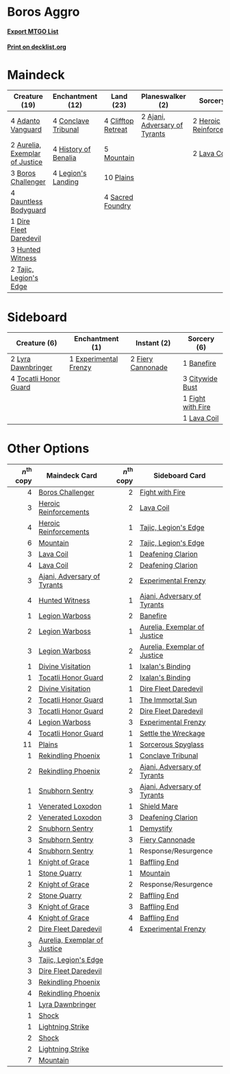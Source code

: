 # Boros Aggro

#### [Export MTGO List](../collection/Boros%20Aggro/Boros%20Aggro.txt)
#### [Print on decklist.org](http://decklist.org/?deckmain=4%09Adanto%20Vanguard%0A2%09Ajani,%20Adversary%20of%20Tyrants%0A2%09Aurelia,%20Exemplar%20of%20Justice%0A3%09Boros%20Challenger%0A4%09Clifftop%20Retreat%0A4%09Conclave%20Tribunal%0A4%09Dauntless%20Bodyguard%0A1%09Dire%20Fleet%20Daredevil%0A2%09Heroic%20Reinforcements%0A4%09History%20of%20Benalia%0A3%09Hunted%20Witness%0A2%09Lava%20Coil%0A4%09Legion's%20Landing%0A5%09Mountain%0A10%09Plains%0A4%09Sacred%20Foundry%0A2%09Tajic,%20Legion's%20Edge&deckside=1%09Banefire%0A3%09Citywide%20Bust%0A1%09Experimental%20Frenzy%0A2%09Fiery%20Cannonade%0A1%09Fight%20with%20Fire%0A1%09Lava%20Coil%0A2%09Lyra%20Dawnbringer%0A4%09Tocatli%20Honor%20Guard)
# Maindeck

|                                              Creature (19)                                              |                                       Enchantment (12)                                        |                                          Land (23)                                          |                                            Planeswalker (2)                                            |                                           Sorcery (4)                                            |
|---------------------------------------------------------------------------------------------------------|-----------------------------------------------------------------------------------------------|---------------------------------------------------------------------------------------------|--------------------------------------------------------------------------------------------------------|--------------------------------------------------------------------------------------------------|
|4 [Adanto Vanguard](http://gatherer.wizards.com/Pages/Card/Details.aspx?multiverseid=435152)             |4 [Conclave Tribunal](http://gatherer.wizards.com/Pages/Card/Details.aspx?multiverseid=452756) |4 [Clifftop Retreat](http://gatherer.wizards.com/Pages/Card/Details.aspx?multiverseid=241980)|2 [Ajani, Adversary of Tyrants](http://gatherer.wizards.com/Pages/Card/Details.aspx?multiverseid=447139)|2 [Heroic Reinforcements](http://gatherer.wizards.com/Pages/Card/Details.aspx?multiverseid=447353)|
|2 [Aurelia, Exemplar of Justice](http://gatherer.wizards.com/Pages/Card/Details.aspx?multiverseid=452903)|4 [History of Benalia](http://gatherer.wizards.com/Pages/Card/Details.aspx?multiverseid=442909)|5 [Mountain](http://gatherer.wizards.com/Pages/Card/Details.aspx?multiverseid=439604)        |                                                                                                        |2 [Lava Coil](http://gatherer.wizards.com/Pages/Card/Details.aspx?multiverseid=452858)            |
|3 [Boros Challenger](http://gatherer.wizards.com/Pages/Card/Details.aspx?multiverseid=452906)            |4 [Legion's Landing](http://gatherer.wizards.com/Pages/Card/Details.aspx?multiverseid=435173)  |10 [Plains](http://gatherer.wizards.com/Pages/Card/Details.aspx?multiverseid=439601)         |                                                                                                        |                                                                                                  |
|4 [Dauntless Bodyguard](http://gatherer.wizards.com/Pages/Card/Details.aspx?multiverseid=442902)         |                                                                                               |4 [Sacred Foundry](http://gatherer.wizards.com/Pages/Card/Details.aspx?multiverseid=405106)  |                                                                                                        |                                                                                                  |
|1 [Dire Fleet Daredevil](http://gatherer.wizards.com/Pages/Card/Details.aspx?multiverseid=439756)        |                                                                                               |                                                                                             |                                                                                                        |                                                                                                  |
|3 [Hunted Witness](http://gatherer.wizards.com/Pages/Card/Details.aspx?multiverseid=452765)              |                                                                                               |                                                                                             |                                                                                                        |                                                                                                  |
|2 [Tajic, Legion's Edge](http://gatherer.wizards.com/Pages/Card/Details.aspx?multiverseid=452954)        |                                                                                               |                                                                                             |                                                                                                        |                                                                                                  |


# Sideboard

|                                          Creature (6)                                          |                                        Enchantment (1)                                         |                                        Instant (2)                                         |                                        Sorcery (6)                                         |
|------------------------------------------------------------------------------------------------|------------------------------------------------------------------------------------------------|--------------------------------------------------------------------------------------------|--------------------------------------------------------------------------------------------|
|2 [Lyra Dawnbringer](http://gatherer.wizards.com/Pages/Card/Details.aspx?multiverseid=442914)   |1 [Experimental Frenzy](http://gatherer.wizards.com/Pages/Card/Details.aspx?multiverseid=452849)|2 [Fiery Cannonade](http://gatherer.wizards.com/Pages/Card/Details.aspx?multiverseid=435297)|1 [Banefire](http://gatherer.wizards.com/Pages/Card/Details.aspx?multiverseid=397676)       |
|4 [Tocatli Honor Guard](http://gatherer.wizards.com/Pages/Card/Details.aspx?multiverseid=435194)|                                                                                                |                                                                                            |3 [Citywide Bust](http://gatherer.wizards.com/Pages/Card/Details.aspx?multiverseid=452754)  |
|                                                                                                |                                                                                                |                                                                                            |1 [Fight with Fire](http://gatherer.wizards.com/Pages/Card/Details.aspx?multiverseid=443007)|
|                                                                                                |                                                                                                |                                                                                            |1 [Lava Coil](http://gatherer.wizards.com/Pages/Card/Details.aspx?multiverseid=452858)      |


# Other Options

|*n*<sup>th</sup> copy|                                             Maindeck Card                                             |*n*<sup>th</sup> copy|                                            Sideboard Card                                             |
|--------------------:|-------------------------------------------------------------------------------------------------------|--------------------:|-------------------------------------------------------------------------------------------------------|
|                    4|[Boros Challenger](http://gatherer.wizards.com/Pages/Card/Details.aspx?multiverseid=452906)            |                    2|[Fight with Fire](http://gatherer.wizards.com/Pages/Card/Details.aspx?multiverseid=443007)             |
|                    3|[Heroic Reinforcements](http://gatherer.wizards.com/Pages/Card/Details.aspx?multiverseid=447353)       |                    2|[Lava Coil](http://gatherer.wizards.com/Pages/Card/Details.aspx?multiverseid=452858)                   |
|                    4|[Heroic Reinforcements](http://gatherer.wizards.com/Pages/Card/Details.aspx?multiverseid=447353)       |                    1|[Tajic, Legion's Edge](http://gatherer.wizards.com/Pages/Card/Details.aspx?multiverseid=452954)        |
|                    6|[Mountain](http://gatherer.wizards.com/Pages/Card/Details.aspx?multiverseid=439604)                    |                    2|[Tajic, Legion's Edge](http://gatherer.wizards.com/Pages/Card/Details.aspx?multiverseid=452954)        |
|                    3|[Lava Coil](http://gatherer.wizards.com/Pages/Card/Details.aspx?multiverseid=452858)                   |                    1|[Deafening Clarion](http://gatherer.wizards.com/Pages/Card/Details.aspx?multiverseid=452915)           |
|                    4|[Lava Coil](http://gatherer.wizards.com/Pages/Card/Details.aspx?multiverseid=452858)                   |                    2|[Deafening Clarion](http://gatherer.wizards.com/Pages/Card/Details.aspx?multiverseid=452915)           |
|                    3|[Ajani, Adversary of Tyrants](http://gatherer.wizards.com/Pages/Card/Details.aspx?multiverseid=447139) |                    2|[Experimental Frenzy](http://gatherer.wizards.com/Pages/Card/Details.aspx?multiverseid=452849)         |
|                    4|[Hunted Witness](http://gatherer.wizards.com/Pages/Card/Details.aspx?multiverseid=452765)              |                    1|[Ajani, Adversary of Tyrants](http://gatherer.wizards.com/Pages/Card/Details.aspx?multiverseid=447139) |
|                    1|[Legion Warboss](http://gatherer.wizards.com/Pages/Card/Details.aspx?multiverseid=452859)              |                    2|[Banefire](http://gatherer.wizards.com/Pages/Card/Details.aspx?multiverseid=397676)                    |
|                    2|[Legion Warboss](http://gatherer.wizards.com/Pages/Card/Details.aspx?multiverseid=452859)              |                    1|[Aurelia, Exemplar of Justice](http://gatherer.wizards.com/Pages/Card/Details.aspx?multiverseid=452903)|
|                    3|[Legion Warboss](http://gatherer.wizards.com/Pages/Card/Details.aspx?multiverseid=452859)              |                    2|[Aurelia, Exemplar of Justice](http://gatherer.wizards.com/Pages/Card/Details.aspx?multiverseid=452903)|
|                    1|[Divine Visitation](http://gatherer.wizards.com/Pages/Card/Details.aspx?multiverseid=452760)           |                    1|[Ixalan's Binding](http://gatherer.wizards.com/Pages/Card/Details.aspx?multiverseid=435168)            |
|                    1|[Tocatli Honor Guard](http://gatherer.wizards.com/Pages/Card/Details.aspx?multiverseid=435194)         |                    2|[Ixalan's Binding](http://gatherer.wizards.com/Pages/Card/Details.aspx?multiverseid=435168)            |
|                    2|[Divine Visitation](http://gatherer.wizards.com/Pages/Card/Details.aspx?multiverseid=452760)           |                    1|[Dire Fleet Daredevil](http://gatherer.wizards.com/Pages/Card/Details.aspx?multiverseid=439756)        |
|                    2|[Tocatli Honor Guard](http://gatherer.wizards.com/Pages/Card/Details.aspx?multiverseid=435194)         |                    1|[The Immortal Sun](http://gatherer.wizards.com/Pages/Card/Details.aspx?multiverseid=439844)            |
|                    3|[Tocatli Honor Guard](http://gatherer.wizards.com/Pages/Card/Details.aspx?multiverseid=435194)         |                    2|[Dire Fleet Daredevil](http://gatherer.wizards.com/Pages/Card/Details.aspx?multiverseid=439756)        |
|                    4|[Legion Warboss](http://gatherer.wizards.com/Pages/Card/Details.aspx?multiverseid=452859)              |                    3|[Experimental Frenzy](http://gatherer.wizards.com/Pages/Card/Details.aspx?multiverseid=452849)         |
|                    4|[Tocatli Honor Guard](http://gatherer.wizards.com/Pages/Card/Details.aspx?multiverseid=435194)         |                    1|[Settle the Wreckage](http://gatherer.wizards.com/Pages/Card/Details.aspx?multiverseid=435186)         |
|                   11|[Plains](http://gatherer.wizards.com/Pages/Card/Details.aspx?multiverseid=439601)                      |                    1|[Sorcerous Spyglass](http://gatherer.wizards.com/Pages/Card/Details.aspx?multiverseid=435407)          |
|                    1|[Rekindling Phoenix](http://gatherer.wizards.com/Pages/Card/Details.aspx?multiverseid=439768)          |                    1|[Conclave Tribunal](http://gatherer.wizards.com/Pages/Card/Details.aspx?multiverseid=452756)           |
|                    2|[Rekindling Phoenix](http://gatherer.wizards.com/Pages/Card/Details.aspx?multiverseid=439768)          |                    2|[Ajani, Adversary of Tyrants](http://gatherer.wizards.com/Pages/Card/Details.aspx?multiverseid=447139) |
|                    1|[Snubhorn Sentry](http://gatherer.wizards.com/Pages/Card/Details.aspx?multiverseid=439680)             |                    3|[Ajani, Adversary of Tyrants](http://gatherer.wizards.com/Pages/Card/Details.aspx?multiverseid=447139) |
|                    1|[Venerated Loxodon](http://gatherer.wizards.com/Pages/Card/Details.aspx?multiverseid=452780)           |                    1|[Shield Mare](http://gatherer.wizards.com/Pages/Card/Details.aspx?multiverseid=447173)                 |
|                    2|[Venerated Loxodon](http://gatherer.wizards.com/Pages/Card/Details.aspx?multiverseid=452780)           |                    3|[Deafening Clarion](http://gatherer.wizards.com/Pages/Card/Details.aspx?multiverseid=452915)           |
|                    2|[Snubhorn Sentry](http://gatherer.wizards.com/Pages/Card/Details.aspx?multiverseid=439680)             |                    1|[Demystify](http://gatherer.wizards.com/Pages/Card/Details.aspx?multiverseid=435159)                   |
|                    3|[Snubhorn Sentry](http://gatherer.wizards.com/Pages/Card/Details.aspx?multiverseid=439680)             |                    3|[Fiery Cannonade](http://gatherer.wizards.com/Pages/Card/Details.aspx?multiverseid=435297)             |
|                    4|[Snubhorn Sentry](http://gatherer.wizards.com/Pages/Card/Details.aspx?multiverseid=439680)             |                    1|Response/Resurgence                                                                                    |
|                    1|[Knight of Grace](http://gatherer.wizards.com/Pages/Card/Details.aspx?multiverseid=442911)             |                    1|[Baffling End](http://gatherer.wizards.com/Pages/Card/Details.aspx?multiverseid=439658)                |
|                    1|[Stone Quarry](http://gatherer.wizards.com/Pages/Card/Details.aspx?multiverseid=433214)                |                    1|[Mountain](http://gatherer.wizards.com/Pages/Card/Details.aspx?multiverseid=439604)                    |
|                    2|[Knight of Grace](http://gatherer.wizards.com/Pages/Card/Details.aspx?multiverseid=442911)             |                    2|Response/Resurgence                                                                                    |
|                    2|[Stone Quarry](http://gatherer.wizards.com/Pages/Card/Details.aspx?multiverseid=433214)                |                    2|[Baffling End](http://gatherer.wizards.com/Pages/Card/Details.aspx?multiverseid=439658)                |
|                    3|[Knight of Grace](http://gatherer.wizards.com/Pages/Card/Details.aspx?multiverseid=442911)             |                    3|[Baffling End](http://gatherer.wizards.com/Pages/Card/Details.aspx?multiverseid=439658)                |
|                    4|[Knight of Grace](http://gatherer.wizards.com/Pages/Card/Details.aspx?multiverseid=442911)             |                    4|[Baffling End](http://gatherer.wizards.com/Pages/Card/Details.aspx?multiverseid=439658)                |
|                    2|[Dire Fleet Daredevil](http://gatherer.wizards.com/Pages/Card/Details.aspx?multiverseid=439756)        |                    4|[Experimental Frenzy](http://gatherer.wizards.com/Pages/Card/Details.aspx?multiverseid=452849)         |
|                    3|[Aurelia, Exemplar of Justice](http://gatherer.wizards.com/Pages/Card/Details.aspx?multiverseid=452903)|                     |                                                                                                       |
|                    3|[Tajic, Legion's Edge](http://gatherer.wizards.com/Pages/Card/Details.aspx?multiverseid=452954)        |                     |                                                                                                       |
|                    3|[Dire Fleet Daredevil](http://gatherer.wizards.com/Pages/Card/Details.aspx?multiverseid=439756)        |                     |                                                                                                       |
|                    3|[Rekindling Phoenix](http://gatherer.wizards.com/Pages/Card/Details.aspx?multiverseid=439768)          |                     |                                                                                                       |
|                    4|[Rekindling Phoenix](http://gatherer.wizards.com/Pages/Card/Details.aspx?multiverseid=439768)          |                     |                                                                                                       |
|                    1|[Lyra Dawnbringer](http://gatherer.wizards.com/Pages/Card/Details.aspx?multiverseid=442914)            |                     |                                                                                                       |
|                    1|[Shock](http://gatherer.wizards.com/Pages/Card/Details.aspx?multiverseid=386365)                       |                     |                                                                                                       |
|                    1|[Lightning Strike](http://gatherer.wizards.com/Pages/Card/Details.aspx?multiverseid=435303)            |                     |                                                                                                       |
|                    2|[Shock](http://gatherer.wizards.com/Pages/Card/Details.aspx?multiverseid=386365)                       |                     |                                                                                                       |
|                    2|[Lightning Strike](http://gatherer.wizards.com/Pages/Card/Details.aspx?multiverseid=435303)            |                     |                                                                                                       |
|                    7|[Mountain](http://gatherer.wizards.com/Pages/Card/Details.aspx?multiverseid=439604)                    |                     |                                                                                                       |

